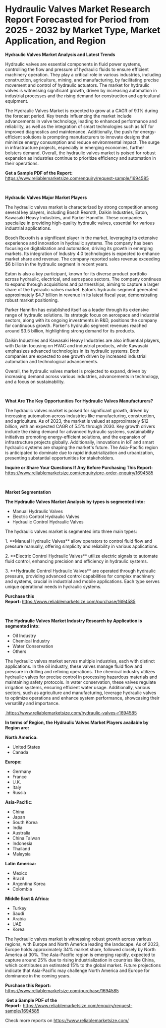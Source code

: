 <p><h1>Hydraulic Valves Market Research Report Forecasted for Period from 2025 -  2032 by Market Type, Market Application, and Region</h1></p><p><strong>Hydraulic Valves Market Analysis and Latest Trends</strong></p>
<p><p>Hydraulic valves are essential components in fluid power systems, controlling the flow and pressure of hydraulic fluids to ensure efficient machinery operation. They play a critical role in various industries, including construction, agriculture, mining, and manufacturing, by facilitating precise movement and control of hydraulic actuators. The market for hydraulic valves is witnessing significant growth, driven by increasing automation in industrial processes and the rising demand for construction and agricultural equipment.</p><p>The Hydraulic Valves Market is expected to grow at a CAGR of 9.1% during the forecast period. Key trends influencing the market include advancements in valve technology, leading to enhanced performance and reliability, as well as the integration of smart technologies such as IoT for improved diagnostics and maintenance. Additionally, the push for energy-efficient solutions is prompting manufacturers to innovate designs that minimize energy consumption and reduce environmental impact. The surge in infrastructure projects, especially in emerging economies, further bolsters demand. Overall, the hydraulic valves market is poised for robust expansion as industries continue to prioritize efficiency and automation in their operations.</p></p>
<p><strong>Get a Sample PDF of the Report:&nbsp;</strong> <a href="https://www.reliablemarketsize.com/enquiry/request-sample/1694585?utm_campaign=3205&utm_medium=2&utm_source=Github&utm_content=ia&utm_term=10042025&utm_id=hydraulic-valves">https://www.reliablemarketsize.com/enquiry/request-sample/1694585</a></p>
<p>&nbsp;</p>
<p><strong>Hydraulic Valves Major Market Players</strong></p>
<p><p>The hydraulic valves market is characterized by strong competition among several key players, including Bosch Rexroth, Daikin Industries, Eaton, Kawasaki Heavy Industries, and Parker Hannifin. These companies specialize in providing high-quality hydraulic valves, essential for various industrial applications.</p><p>Bosch Rexroth is a significant player in the market, leveraging its extensive experience and innovation in hydraulic systems. The company has been focusing on digitalization and automation, driving its growth in emerging markets. Its integration of Industry 4.0 technologies is expected to enhance market share and revenue. The company reported sales revenue exceeding $6 billion in the hydraulic segment in recent years.</p><p>Eaton is also a key participant, known for its diverse product portfolio across hydraulic, electrical, and aerospace sectors. The company continues to expand through acquisitions and partnerships, aiming to capture a larger share of the hydraulic valves market. Eaton’s hydraulic segment generated approximately $4.7 billion in revenue in its latest fiscal year, demonstrating robust market positioning.</p><p>Parker Hannifin has established itself as a leader through its extensive range of hydraulic solutions. Its strategic focus on aerospace and industrial sectors, along with its ongoing investments in R&D, positions the company for continuous growth. Parker's hydraulic segment revenues reached around $3.5 billion, highlighting strong demand for its products.</p><p>Daikin Industries and Kawasaki Heavy Industries are also influential players, with Daikin focusing on HVAC and industrial products, while Kawasaki emphasizes advanced technologies in its hydraulic systems. Both companies are expected to see growth driven by increased industrial automation and technological advancements.</p><p>Overall, the hydraulic valves market is projected to expand, driven by increasing demand across various industries, advancements in technology, and a focus on sustainability.</p></p>
<p>&nbsp;</p>
<p><strong>What Are The Key Opportunities For Hydraulic Valves Manufacturers?</strong></p>
<p><p>The hydraulic valves market is poised for significant growth, driven by increasing automation across industries like manufacturing, construction, and agriculture. As of 2023, the market is valued at approximately $12 billion, with an expected CAGR of 5.5% through 2030. Key growth drivers include the rising demand for advanced hydraulic systems, sustainability initiatives promoting energy-efficient solutions, and the expansion of infrastructure projects globally. Additionally, innovations in IoT and smart hydraulic systems are shaping the market's future. The Asia-Pacific region is anticipated to dominate due to rapid industrialization and urbanization, presenting substantial opportunities for stakeholders.</p></p>
<p><strong>Inquire or Share Your Questions If Any Before Purchasing This Report:</strong> <a href="https://www.reliablemarketsize.com/enquiry/pre-order-enquiry/1694585?utm_campaign=3205&utm_medium=2&utm_source=Github&utm_content=ia&utm_term=10042025&utm_id=hydraulic-valves">https://www.reliablemarketsize.com/enquiry/pre-order-enquiry/1694585</a></p>
<p>&nbsp;</p>
<p><strong>Market Segmentation</strong></p>
<p><strong>The Hydraulic Valves Market Analysis by types is segmented into:</strong></p>
<p><ul><li>Manual Hydraulic Valves</li><li>Electric Control Hydraulic Valves</li><li>Hydraulic Control Hydraulic Valves</li></ul></p>
<p><p>The hydraulic valves market is segmented into three main types: </p><p>1. **Manual Hydraulic Valves** allow operators to control fluid flow and pressure manually, offering simplicity and reliability in various applications.</p><p>2. **Electric Control Hydraulic Valves** utilize electric signals to automate fluid control, enhancing precision and efficiency in hydraulic systems.</p><p>3. **Hydraulic Control Hydraulic Valves** are operated through hydraulic pressure, providing advanced control capabilities for complex machinery and systems, crucial in industrial and mobile applications. Each type serves unique operational needs in hydraulic systems.</p></p>
<p><strong>Purchase this Report:&nbsp;</strong><a href="https://www.reliablemarketsize.com/purchase/1694585?utm_campaign=3205&utm_medium=2&utm_source=Github&utm_content=ia&utm_term=10042025&utm_id=hydraulic-valves">https://www.reliablemarketsize.com/purchase/1694585</a></p>
<p>&nbsp;</p>
<p><strong>The Hydraulic Valves Market Industry Research by Application is segmented into:</strong></p>
<p><ul><li>Oil Industry</li><li>Chemical Industry</li><li>Water Conservation</li><li>Others</li></ul></p>
<p><p>The hydraulic valves market serves multiple industries, each with distinct applications. In the oil industry, these valves manage fluid flow and pressure in drilling and refining operations. The chemical industry utilizes hydraulic valves for precise control in processing hazardous materials and maintaining safety protocols. In water conservation, these valves regulate irrigation systems, ensuring efficient water usage. Additionally, various sectors, such as agriculture and manufacturing, leverage hydraulic valves to optimize operations and enhance system performance, showcasing their versatility and importance.</p></p>
<p><a href="https://www.reliablemarketsize.com/hydraulic-valves-r1694585?utm_campaign=3205&utm_medium=2&utm_source=Github&utm_content=ia&utm_term=10042025&utm_id=hydraulic-valves">&nbsp;https://www.reliablemarketsize.com/hydraulic-valves-r1694585</a></p>
<p><strong>In terms of Region, the Hydraulic Valves Market Players available by Region are:</strong></p>
<p>
    <p> <strong> North America: </strong>
        <ul>
            <li>United States</li>
            <li>Canada</li>
        </ul>
        </p> 
    <p> <strong> Europe: </strong>
        <ul>
            <li>Germany</li>
            <li>France</li>
            <li>U.K.</li>
            <li>Italy</li>
            <li>Russia</li>
        </ul>
        </p> 
    <p> <strong> Asia-Pacific: </strong>
        <ul>
            <li>China</li>
            <li>Japan</li>
            <li>South Korea</li>
            <li>India</li>
            <li>Australia</li>
            <li>China Taiwan</li>
            <li>Indonesia</li>
            <li>Thailand</li>
            <li>Malaysia</li>
        </ul>
        </p> 
    <p> <strong> Latin America: </strong>
        <ul>
            <li>Mexico</li>
            <li>Brazil</li>
            <li>Argentina Korea</li>
            <li>Colombia</li>
        </ul>
        </p> 
    <p> <strong> Middle East & Africa: </strong>
        <ul>
            <li>Turkey</li>
            <li>Saudi</li>
            <li>Arabia</li>
            <li>UAE</li>
            <li>Korea</li>
        </ul>
    </p>
    </p>
<p><p>The hydraulic valves market is witnessing robust growth across various regions, with Europe and North America leading the landscape. As of 2023, Europe holds approximately 34% market share, followed closely by North America at 30%. The Asia-Pacific region is emerging rapidly, expected to capture around 25% due to rising industrialization in countries like China, which contributes an estimated 15% to the global market. Future projections indicate that Asia-Pacific may challenge North America and Europe for dominance in the coming years.</p></p>
<p><strong>Purchase this Report: </strong><a href="https://www.reliablemarketsize.com/purchase/1694585?utm_campaign=3205&utm_medium=2&utm_source=Github&utm_content=ia&utm_term=10042025&utm_id=hydraulic-valves">https://www.reliablemarketsize.com/purchase/1694585</a></p>
<p>&nbsp;<strong>Get a Sample PDF of the Report:&nbsp;&nbsp;</strong><a href="https://www.reliablemarketsize.com/enquiry/request-sample/1694585?utm_campaign=3205&utm_medium=2&utm_source=Github&utm_content=ia&utm_term=10042025&utm_id=hydraulic-valves">https://www.reliablemarketsize.com/enquiry/request-sample/1694585</a></p>
<p><strong></strong></p>
<p>Check more reports on <a href="https://www.reliablemarketsize.com/?utm_campaign=3205&utm_medium=2&utm_source=Github&utm_content=ia&utm_term=10042025&utm_id=hydraulic-valves">https://www.reliablemarketsize.com/</a></p>